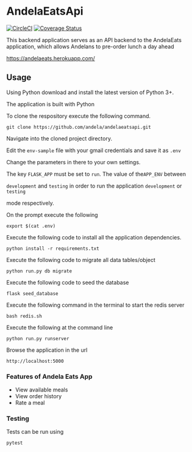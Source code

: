 # AndelaEatsApi
[![CircleCI](https://circleci.com/gh/andela/AndelaEatsApi.svg?style=svg)](https://circleci.com/gh/andela/AndelaEatsApi)
[![Coverage Status](https://coveralls.io/repos/github/andela/AndelaEatsApi/badge.svg?branch=develop)](https://coveralls.io/github/andela/AndelaEatsApi?branch=develop)

This backend application serves as an API backend to the AndelaEats application, which allows Andelans to pre-order lunch a day ahead



https://andelaeats.herokuapp.com/



## Usage
Using  Python download and install the latest version of Python 3+.

The application is built with Python

To clone the respository execute the following command.
```
git clone https://github.com/andela/andelaeatsapi.git
```
Navigate into the cloned project directory.

Edit the `env-sample` file with your gmail credentials and save it as `.env`

Change the parameters in there to your own settings.

The key ```FLASK_APP``` must be set to ```run```. The value of the`APP_ENV` between 

`development` and `testing` in order to run the application `development` or `testing` 

mode respectively.

On the prompt execute the following 
```
export $(cat .env)
```


Execute the following code to install all the application dependencies.
```
python install -r requirements.txt
```

Execute the following code to migrate all data tables/object
```
python run.py db migrate
```


Execute the following code to seed the database
```
flask seed_database
```

Execute the following command in the terminal to start the redis server
```
bash redis.sh
```

Execute the following at the command line
```
python run.py runserver
```

Browse the application in the url
```
http://localhost:5000
```

### Features of Andela Eats App
- View available meals
- View order history
- Rate a meal



### Testing
Tests can be run using
```
pytest
```